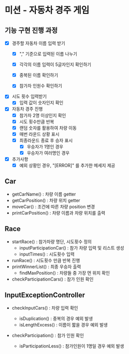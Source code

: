 # 미션 - 자동차 경주 게임

## 기능 구현 진행 과정
- [x] 경주할 자동차 이름 입력 받기
    - [x] "," 기준으로 입력된 이름 나누기
    - [x] 각각의 이름 입력이 5글자인지 확인하기
    - [x] 중복된 이름 확인하기
    - [x] 참가자 인원수 확인하기


- [x] 시도 횟수 입력받기
    - [x] 입력 값이 숫자인지 확인

- [x] 자동차 경주 진행
    - [x] 참가자 2명 이상인지 확인
    - [x] 시도 횟수만큼 반복
    - [x] 랜덤 숫자를 활용하여 차량 이동
    - [x] 매번 라운드 상황 표시
    - [x] 최종라운드 종료 후 승자 표시
        - [x] 우승자가 1명인 경우
        - [x] 우승자가 여러명인 경우

- [x] 추가사항
    - [x] 예외 상황인 경우, "[ERROR]" 를 추가한 메세지 제공

## Car
- getCarName() : 차량 이름 getter
- getCarPosition() : 차량 위치 getter
- moveCar() : 조건에 따른 차량 position 변경
- printCarPosition() : 차량 이름과 차량 위치를 출력

## Race
- startRace() : 참가차량 명단, 시도횟수 정의
    - inputParticipationCar() : 참가 차량 입력 및 리스트 생성
    - inputTimes() : 시도횟수 입력
- runRace() : 시도횟수 만큼 반복 진행
- printWinnerList() : 최종 우승자 출력
    - findMaxPosition() : 차량들 중 가장 먼 위치 확인
- checkParticipationCars() : 참가 인원 확인

## InputExceptionController
- checkInputCars() : 차량 입력 확인
    - isDuplication() : 중복의 경우 예외 발생
    - isLengthExcess() : 이름이 짧을 경우 예외 발생

- checkParticipation() : 참가 인원 확인
    - isParticipationLess() : 참가인원이 1명일 경우 예외 발생